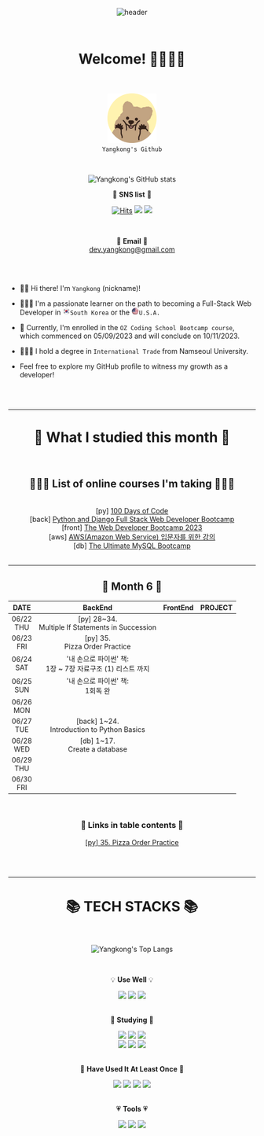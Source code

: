 <div align="center">

![header](https://capsule-render.vercel.app/api?type=rounded&text=DEV-Yangkong&fontColor=000000&color=fff3b0&height=150&animation=blinking)

</div>

<br/>

<div align=center>
  <h1>Welcome! 👋🏻👋🏻</h1>

<br/><br/>
<img src="quoaka_circle.png" width="20%" height="10%"/>
<br/>
`Yangkong's Github`

</div>

<br/>

<div align=center>

![Yangkong's GitHub stats](https://github-readme-stats.vercel.app/api?username=DEV-Yangkong&show_icons=true&theme=radical&count_private=true)

&#128172; <b>SNS list</b> &#128172;

[![Hits](https://hits.seeyoufarm.com/api/count/incr/badge.svg?url=https%3A%2F%2Fgithub.com%2FDEV-YangKong&count_bg=%23ef476f&title_bg=%23555555&icon=github.svg&icon_color=%23ef476f&title=hits&edge_flat=false)](https://hits.seeyoufarm.com)
<a href="https://dev-yangkong.tistory.com/" target="_blank"><img src="https://img.shields.io/badge/Tech Blog-ffd166?style=flat-square&logo=GitHub Sponsors&logoColor=white&link=https://dev-yangkong.tistory.com/"/></a>
<a href="https://www.instagram.com/dev_yangkong/" target="_blank"><img src="https://img.shields.io/badge/Instagram-06d6a0?style=flat-square&logo=Instagram&logoColor=white"/></a>

<br/>

&#128140; <b>Email</b> &#128140;<br/>
dev.yangkong@gmail.com

</div>

<br/><br/>

- 👩🏻 Hi there! I'm `Yangkong` (nickname)!

- 👩🏻‍💻 I'm a passionate learner on the path to becoming a Full-Stack Web Developer in <img src="south-korea.png" width=15px height=15px>`South Korea` or the <img src="USA.png" width=15px height=15px>`U.S.A.`

- 📖 Currently, I'm enrolled in the `OZ Coding School Bootcamp course`, which commenced on 05/09/2023 and will conclude on 10/11/2023.

- 👩🏻‍🎓 I hold a degree in `International Trade` from Namseoul University.

- Feel free to explore my GitHub profile to witness my growth as a developer!


<br/><br/>

---

<div align=center><h1>📝 What I studied this month 📝</h1></div>
<br/>

<div align=center>

<h2>👩🏻‍💻 List of online courses I'm taking 👩🏻‍💻</h3>
<br/>
[py] <a href="https://www.udemy.com/course/100-days-of-code/">100 Days of Code</a> <br/>
[back] <a href="https://kmooc.udemy.com/course/django-and-python-full-stack-developer-masterclass/">Python and Django Full Stack Web Developer Bootcamp</a> <br/>
[front] <a href="https://kmooc.udemy.com/course/the-web-developer-bootcamp/">The Web Developer Bootcamp 2023</a> <br/>
[aws] <a href="https://kmooc.udemy.com/course/aws-beginner-sk/">AWS(Amazon Web Service) 입문자를 위한 강의</a> <br/>
[db] <a href="https://kmooc.udemy.com/course/the-ultimate-mysql-bootcamp-go-from-sql-beginner-to-expert/">The Ultimate MySQL Bootcamp</a> <br/>

<br/>

---

<h2>📅 Month 6 📅</h2>

|     DATE      |                             BackEnd                             | FrontEnd | PROJECT |
| :-----------: | :-------------------------------------------------------------: | :------: | :-----: |
| 06/22<br/>THU |      [py] 28~34.<br/> Multiple If Statements in Succession      |          |         |
| 06/23<br/>FRI |               [py] 35.<br/> Pizza Order Practice                |          |         |
| 06/24<br/>SAT | '내 손으로 파이썬' 책: <br/> 1장 ~ 7장 자료구조 (1) 리스트 까지 |          |         |
| 06/25<br/>SUN |              '내 손으로 파이썬' 책: <br/> 1회독 완              |          |         |
| 06/26<br/>MON |                                                                 |          |
| 06/27<br/>TUE |         [back] 1~24.<br/> Introduction to Python Basics         |          |
| 06/28<br/>WED |                [db] 1~17.<br/> Create a database                |          |
| 06/29<br/>THU |                                                                 |          |
| 06/30<br/>FRI |                                                                 |          |

<br/>

<h3>🔗 Links in table contents 🔗</h3>

<a href="https://github.com/DEV-Yangkong/backend-codebase/tree/main/python/coding_exercises/day3/Exercise4_Pizza_Order_Practice">
[py] 35. Pizza Order Practice</a><br/>

</div align=center>

<br/><br/>

---

<div align=center><h1>📚 TECH STACKS 📚</h1>

<br/>

![Yangkong's Top Langs](https://github-readme-stats.vercel.app/api/top-langs/?username=DEV-Yangkong&layout=compact&theme=radical)

<br/>

</div>

<div align=center>

&#128161; <strong>Use Well</strong> &#128161;

<div>
  <img src="https://img.shields.io/badge/HTML5-E34F26?style=for-the-badge&logo=HTML5&logoColor=white"> 
  <img src="https://img.shields.io/badge/CSS3-1572B6?style=for-the-badge&logo=CSS3&logoColor=white">
  <img src="https://img.shields.io/badge/bootstrap-7952B3?style=for-the-badge&logo=bootstrap&logoColor=white">
  <br/>
</div>

<br/>

📖 <strong>Studying</strong> 📖

<div>
  <img src="https://img.shields.io/badge/python-3776AB?style=for-the-badge&logo=python&logoColor=white">
  <img src="https://img.shields.io/badge/django-092E20?style=for-the-badge&logo=django&logoColor=white">
  <img src="https://img.shields.io/badge/javascript-F7DF1E?style=for-the-badge&logo=javascript&logoColor=black">
  <br/>
  
  <img src="https://img.shields.io/badge/react-61DAFB?style=for-the-badge&logo=react&logoColor=black">
  <img src="https://img.shields.io/badge/mysql-4479A1?style=for-the-badge&logo=mysql&logoColor=white">
  <img src="https://img.shields.io/badge/amazonaws-232F3E?style=for-the-badge&logo=amazonaws&logoColor=white">
  </div>

<br/>

📝 <strong>Have Used It At Least Once</strong> 📝

<div>
  <img src="https://img.shields.io/badge/typescript-3178C6?style=for-the-badge&logo=typescript&logoColor=white">
  <img src="https://img.shields.io/badge/MongoDB-47A248?style=for-the-badge&logo=MongoDB&logoColor=white">
  <img src="https://img.shields.io/badge/vue.js-4FC08D?style=for-the-badge&logo=vue.js&logoColor=white">
  <img src="https://img.shields.io/badge/node.js-339933?style=for-the-badge&logo=Node.js&logoColor=white">
</div>

<br/>

&#128151; <strong>Tools</strong> &#128151;

<div>
  <a href="https://dev-yangkong.tistory.com/" target="_blank"><img src="https://img.shields.io/badge/Tistory-ffd166?style=for-the-badge&logo=tistory&logoColor=white&link=https://dev-yangkong.tistory.com/"/></a>
  <a href="https://github.com/DEV-Yangkong" target="_blank"><img src="https://img.shields.io/badge/github-cdb4db?style=for-the-badge&logo=github&logoColor=white&link=https://github.com/DEV-Yangkong"></a>
  <img src="https://img.shields.io/badge/git-F05032?style=for-the-badge&logo=git&logoColor=white">
</div>

<br/><br/>
